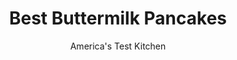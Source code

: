 ---
layout: ../../layouts/MarkdownPostLayout.astro
title: Best Buttermilk Pancakes
author: America's Test Kitchen
pubDate: 2023-03-15
description: "We found the secret to buttermilk pancakes that cook up fluffy from batch to batch."
image_url: https://res.cloudinary.com/hksqkdlah/image/upload/ar_1:1,c_fill,dpr_2.0,f_auto,fl_lossy.progressive.strip_profile,g_faces:auto,q_auto:low,w_344/24330_sfs-buttermilk-pancakes-25
tags: ["Main Courses","Breakfast & Brunch","Mobile"]
calories: 1948
protein: 9
carbohydrates: 44
fats: 11
fiber: 1
ingredients: ["2 cups (10 ounces), all-purpose flour","2 tablespoons, sugar","1 teaspoon, baking powder","1/2 teaspoon, baking soda","1/2 teaspoon, salt","2 cups, buttermilk","1/4 cup, sour cream","2 large, eggs","3 tablespoon, unsalted butter, melted and cooled slightly","1 - 2 teaspoons, vegetable oil"]
serves: 6
time: "50 minutes"
instructions: ["Adjust oven rack to middle position and heat oven to 200 degrees. Spray wire rack set inside rimmed baking sheet with vegetable oil spray; place in oven.","Whisk flour, sugar, baking powder, baking soda, and salt together in medium bowl. In second medium bowl, whisk buttermilk, sour cream, eggs, and melted butter together. Make well in center of dry ingredients and pour in wet ingredients; gently stir until just combined (batter should remain lumpy with few streaks of flour). Do not overmix. Let batter sit 10 minutes before cooking.","Heat 1 teaspoon oil in 12-inch nonstick skillet over medium heat until shimmering. Using paper towels, carefully wipe out oil, leaving thin film on bottom and sides of pan.","Using 1/4-cup dry measuring cup, portion batter into pan in 4 places. Cook until edges are set, first side is golden brown, and bubbles on surface are just beginning to break, 2 to 3 minutes. Using thin, wide spatula, flip pancakes and continue to cook until second side is golden brown, 1 to 2 minutes longer. Serve pancakes immediately, or transfer to wire rack in preheated oven. Repeat with remaining batter, using remaining oil as necessary."]
nutrition: ["212 mg Potassium, K","245 mg Phosphorus, P","179 mg Calcium, Ca","2 mg Iron, Fe","22 mg Magnesium, Mg","392 mg Sodium, Na","11 g Total lipid (fat)","2 mg Niacin","3 g Fatty acids, total monounsaturated","1 g Fatty acids, total polyunsaturated","85 mg Cholesterol","5 g Fatty acids, total saturated","1 g Fiber, total dietary","72 µg Folic acid","26 µg Folate, food","8 g Sugars, total","100 g Water","44 g Carbohydrate, by difference","150 µg Folate, DFE","9 g Protein","103 µg Vitamin A, RAE","324 kcal Energy","4 g Sugars, added","1948 calories"]
notes: "The pancakes can be cooked on an electric griddle. Set the griddle temperature to 350 degrees and cook as directed. The test kitchen prefers a lower-protein all-purpose flour like Gold Medal or Pillsbury. If you use an all-purpose flour with a higher protein content, like King Arthur, you will need to add an extra tablespoon or two of buttermilk."
---